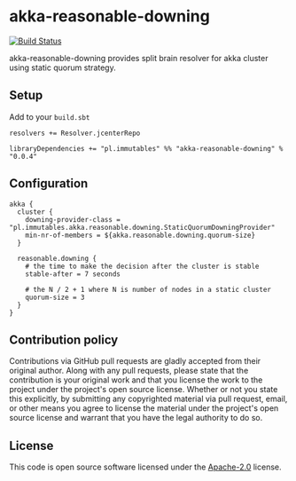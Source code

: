 # akka-reasonable-downing #

[![Build Status](https://travis-ci.org/mbilski/akka-reasonable-downing.svg?branch=master)](https://travis-ci.org/mbilski/akka-reasonable-downing)

akka-reasonable-downing provides split brain resolver for akka cluster using static quorum strategy.

## Setup ##

Add to your `build.sbt`

```
resolvers += Resolver.jcenterRepo

libraryDependencies += "pl.immutables" %% "akka-reasonable-downing" % "0.0.4"
```

## Configuration ##

```
akka {
  cluster {
    downing-provider-class = "pl.immutables.akka.reasonable.downing.StaticQuorumDowningProvider"
    min-nr-of-members = ${akka.reasonable.downing.quorum-size}
  }

  reasonable.downing {
    # the time to make the decision after the cluster is stable
    stable-after = 7 seconds

    # the N / 2 + 1 where N is number of nodes in a static cluster
    quorum-size = 3
  }
}
```

## Contribution policy ##

Contributions via GitHub pull requests are gladly accepted from their original author. Along with
any pull requests, please state that the contribution is your original work and that you license
the work to the project under the project's open source license. Whether or not you state this
explicitly, by submitting any copyrighted material via pull request, email, or other means you
agree to license the material under the project's open source license and warrant that you have the
legal authority to do so.

## License ##

This code is open source software licensed under the
[Apache-2.0](http://www.apache.org/licenses/LICENSE-2.0) license.
